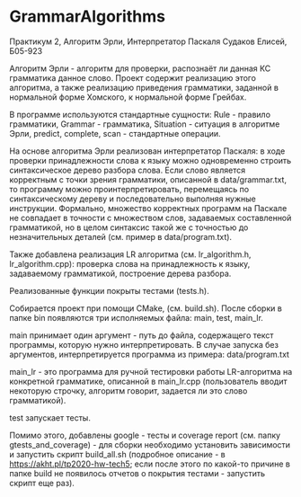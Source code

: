# GrammarAlgorithms
Практикум 2, Алгоритм Эрли, Интерпретатор Паскаля Судаков Елисей, Б05-923

Алгоритм Эрли - алгоритм для проверки, распознаёт ли данная КС грамматика данное слово. Проект содержит реализацию этого алгоритма, а также реализацию приведения грамматики, заданной в нормальной форме Хомского, к нормальной форме Грейбах.

В программе используются стандартные сущности:
Rule - правило грамматики, Grammar - грамматика, Situation - ситуация в алгоритме Эрли, predict, complete, scan - стандартные операции.

На основе алгоритма Эрли реализован интерпретатор Паскаля:
в ходе проверки принадлежности слова к языку можно одновременно строить синтаксическое дерево разбора слова.
Если слово является корректным с точки зрения грамматики, описанной в data/grammar.txt, то программу можно проинтерпретировать, перемещаясь по синтаксическому дереву и последовательно выполняя нужные инструкции.
Формально, множество корректных программ на Паскале не совпадает в точности с множеством слов, задаваемых составленной грамматикой, но в целом синтаксис такой же с точностью до незначительных деталей (см. пример в data/program.txt).

Также добавлена реализация LR алгоритма (см. lr_algorithm.h, lr_algorithm.cpp): проверка слова на принадлежность к языку, задаваемому грамматикой, построение дерева разбора.

Реализованные функции покрыты тестами (tests.h).

Собирается проект при помощи CMake, (см. build.sh).
После сборки в папке bin появляются три исполняемых файла: main, test, main_lr.

main принимает один аргумент - путь до файла, содержащего текст программы, которую нужно интерпретировать. В случае запуска без аргументов, интерпретируется программа из примера: data/program.txt

main_lr - это программа для ручной тестировки работы LR-алгоритма на конкретной грамматике, описанной в main_lr.cpp (пользователь вводит некоторую строчку, алгоритм говорит, задается ли это слово грамматикой).

test запускает тесты.


Помимо этого, добавлены google - тесты и coverage report (см. папку gtests_and_coverage) - для сборки необходимо установить зависимости и запустить скрипт build_all.sh (подробное описание - в https://akht.pl/tp2020-hw-tech5; если после этого по какой-то причине в папке build не появилось отчетов о покрытия тестами - запустить скрипт еще раз).
